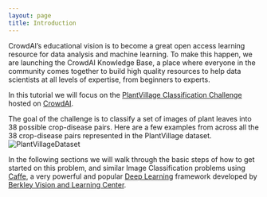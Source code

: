 ```yaml
---
layout: page
title: Introduction
---
```


CrowdAI’s educational vision is to become a great open access learning resource
for data analysis and machine learning. To make this happen, we are launching
the CrowdAI Knowledge Base, a place where everyone in the community comes together to build high quality resources to help data scientists at all levels of expertise,
from beginners to experts.

 In this tutorial we will focus on the
[PlantVillage Classification Challenge](https://www.crowdai.org/challenges/1)
hosted on [CrowdAI](https://www.crowdai.org).   

The goal of the challenge is to classify a set of images of plant leaves into 38 possible crop-disease pairs.
Here are a few examples from across all the 38 crop-disease pairs represented in the PlantVillage dataset.   
![PlantVillageDataset](https://s3.amazonaws.com/salathegroup-static/plantvillage/plantvillage-min.png)

In the following sections we will walk through the basic steps of how to get started on this problem, and similar Image Classification problems using [Caffe](http://caffe.berkeleyvision.org/), a very powerful and popular [Deep Learning](https://en.wikipedia.org/wiki/Deep_learning) framework developed by [Berkley Vision and Learning Center](http://bvlc.eecs.berkeley.edu/).
